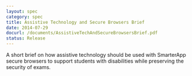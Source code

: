 ```yaml
---
layout: spec
category: spec
title: Assistive Technology and Secure Browsers Brief
date: 2014-07-29
docurl: /documents/AssistiveTechAndSecureBrowsersBrief.pdf
status: Release
---
```

A short brief on how assistive technology should be used with SmarterApp secure browsers to support students with disabilities while preserving the security of exams.
